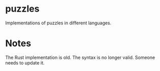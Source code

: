 puzzles
=======

Implementations of puzzles in different languages.

Notes
=======

The Rust implementation is old.  The syntax is no longer valid.  Someone needs to update it.

